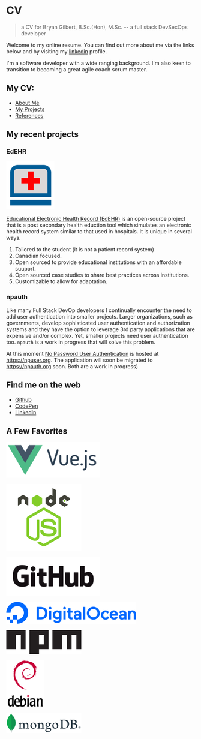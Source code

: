 # CV

> a CV for Bryan Gilbert, B.Sc.(Hon), M.Sc. -- a full stack DevSecOps developer

Welcome to my online resume.  You can find out more about me via the links below and by visiting my 
[linkedin](https://www.linkedin.com/in/bryangilbertsoftware) 
profile.

I'm a software developer with a wide ranging background. I'm also keen to transition to becoming a great agile coach scrum master.  

## My CV:
- [About Me](/about.md)
- [My Projects](/projects.md)
- [References](/refs.md)

## My recent projects

### EdEHR 
![4] 

[Educational Electronic Health Record (EdEHR)](https://edehr.org) 
is an open-source project that is a post secondary health eduction tool which simulates an electronic health record system similar to that used in hospitals.  It is unique in several ways.
1. Tailored to the student (it is not a patient record system)
2. Canadian focused.
3. Open sourced to provide educational institutions with an affordable suuport.
4. Open sourced case studies to share best practices across institutions.
5. Customizable to allow for adaptation.

### npauth

Like many Full Stack DevOp developers I continually encounter the need to add user authentication
into smaller projects.  Larger organizations, such as governments, develop sophisticated user authentication and authorization systems and they have the option to leverage 3rd party applications that are expensive and/or complex.  Yet, smaller projects need user authentication too.  ```npauth``` is a work in progress that will solve this problem.

At this moment [No Password User Authentication](https://npuser.org) is hosted at https://npuser.org. The application will soon be migrated to https://npauth.org soon. Both are a work in progress)


## Find me on the web

- [Github](https://github.com/bryan-gilbert/)
- [CodePen](https://codepen.io/bgilbert)
- [LinkedIn](https://www.linkedin.com/in/bryangilbertsoftware)


## A Few Favorites
[![6]](https://vuejs.org/)

[![1]](https://nodejs.org/)

[![2]](https://github.com/) 

[![3]](https://www.digitalocean.com/)

[![5]](https://www.npmjs.com)

[![7]](https://www.debian.org/)

[![8]](https://www.mongodb.com/)



[1]: ./logos/nodejs.png 
[2]: ./logos/GitHub_Logo.png
[3]: ./logos/digitalocean.png
[4]: ./logos/EdEHR.png
[5]: ./logos/npm-logo-black.png
[6]: ./logos/Vue.png
[7]: ./logos/debian-100.png
[8]: ./logos/mongodb.png
